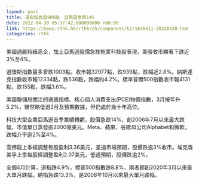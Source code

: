```yaml
---
layout: post
title: 道指低收逾900點　亞馬遜急跌14%
date: 2022-04-30 05:37:42.000000000 +08:00
link: https://news.rthk.hk/rthk/ch/component/k2/1646411-20220430.htm
categories: rthk
---
```


美國通脹持續高企，加上亞馬遜股價急挫拖累科技股表現，美股收市顯著下跌近3%至4%。

道瓊斯指數最多曾跌1003點，收市報32977點，跌939點，跌幅近2.8%。納斯達克指數收市報12334點，跌536點，跌幅約4.2%。標準普爾500指數收市報4131點，跌155點，跌幅3.6%。

美國聯儲局關注的通脹指標、核心個人消費支出(PCE)物價指數，3月按年升5.2%，雖然略低過2月及預期數據，但仍處於幾十年高位。

科技大型企業亞馬遜首季業績轉虧，股價急跌14%，創2006年7月以來最大跌幅，市值單日蒸發逾2000億美元。Meta、蘋果、谷歌母公司Alphabet和微軟，跌幅介乎逾2%至4%。

雪佛龍上季經調整每股盈利3.36美元，差過市場預期，股價跌逾3%收市。埃克森美孚上季每股經調整盈利2.07美元，低過預期，股價跌逾2%。

全個4月計算，道指跌4.9%，標普500指數跌8.8%，兩者都創2020年3月以來最大單月跌幅。納指急跌13.3%，是2008年10月以來最大單月跌幅。
